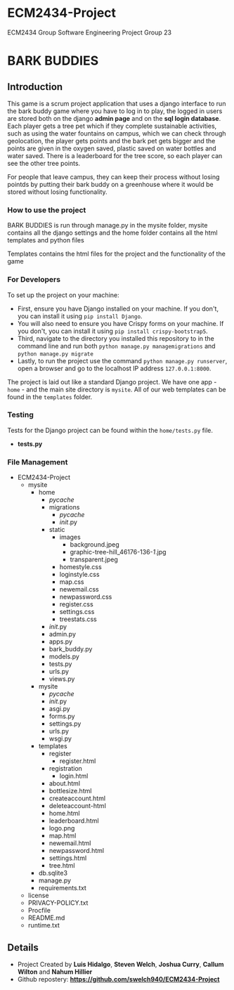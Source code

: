 # ECM2434-Project
ECM2434 Group Software Engineering Project
Group 23
# BARK BUDDIES

## Introduction

This game is a scrum project application that uses a django interface to run the bark buddy game where you have to log in to play, the logged in users are stored both on the django **admin page** and on the **sql login database**. Each player gets a tree pet which if they complete sustainable activities, such as using the water fountains on campus, which we can check through geolocation, the player gets points and the bark pet gets bigger and the points are given in the oxygen saved, plastic saved on water bottles and water saved. There is a leaderboard for the tree score, so each player can see the other tree points.

For people that leave campus, they can keep their process without losing pointds by putting their bark buddy on a greenhouse where it would be stored without losing functionality.

### How to use the project

BARK BUDDIES is run through manage.py in the mysite folder, mysite contains all the django settings and the home folder contains all the html templates and python files

Templates contains the html files for the project and the functionality of the game

### For Developers

To set up the project on your machine:

- First, ensure you have Django installed on your machine. If you don't, you can install it using `pip install Django`.
- You will also need to ensure you have Crispy forms on your machine. If you don't, you can install it using `pip install crispy-bootstrap5`.
- Third, navigate to the directory you installed this repository to in the command line and run both `python manage.py managemigrations` and `python manage.py migrate`
- Lastly, to run the project use the command `python manage.py runserver`, open a browser and go to the localhost IP address `127.0.0.1:8000`.

The project is laid out like a standard Django project. We have one app - `home` - and the main site directory is `mysite`. All of our web templates can be found in the `templates` folder.

### Testing

Tests for the Django project can be found within the `home/tests.py` file.

- **tests.py**

### File Management

- ECM2434-Project
  - mysite
    - home
      - _pycache_
      - migrations
        - _pycache_
        - _init_.py
      - static
        - images
          - background.jpeg
          - graphic-tree-hill_46176-136-_1_.jpg
          - transparent.jpeg
        - homestyle.css
        - loginstyle.css
        - map.css
        - newemail.css
        - newpassword.css
        - register.css
        - settings.css
        - treestats.css
      - _init_.py
      - admin.py
      - apps.py
      - bark_buddy.py
      - models.py
      - tests.py
      - urls.py
      - views.py
    - mysite
      - _pycache_
      - _init_.py
      - asgi.py
      - forms.py
      - settings.py
      - urls.py
      - wsgi.py
    - templates
      - register
        - register.html
      - registration
        - login.html
      - about.html
      - bottlesize.html
      - createaccount.html
      - deleteaccount-html
      - home.html
      - leaderboard.html
      - logo.png
      - map.html
      - newemail.html
      - newpassword.html
      - settings.html
      - tree.html
    - db.sqlite3
    - manage.py
    - requirements.txt
  - license
  - PRIVACY-POLICY.txt
  - Procfile
  - README.md
  - runtime.txt

## Details

- Project Created by **Luis Hidalgo**, **Steven Welch**, **Joshua Curry**, **Callum Wilton** and **Nahum Hillier**
- Github repostery: **<https://github.com/swelch940/ECM2434-Project>**

